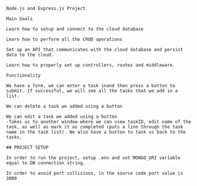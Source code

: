 
    Node.js and Express.js Project
    
    Main Goals

    Learn how to setup and connect to the cloud database

    Learn how to perform all the CRUD operations

    Set up an API that communicates with the cloud database and persist data to the cloud.
    
    Learn how to properly set up controllers, routes and middleware.

    Functionality 

    We have a form, we can enter a task inand then press a button to submit. If successful, we will see all the tasks that we add in a list.

    We can delete a task we added using a button

    We can edit a task we added using a button
    -Takes us to another window where we can view taskID, edit name of the task, as well as mark it as completed (puts a line through the task name in the task list). We also have a button to task us back to the tasks.

    ## PROJECT SETUP

    In order to run the project, setup .env and set MONGO_URI variable equal to DB connection string.

    In order to avoid port collisions, in the source code port value is 3000


